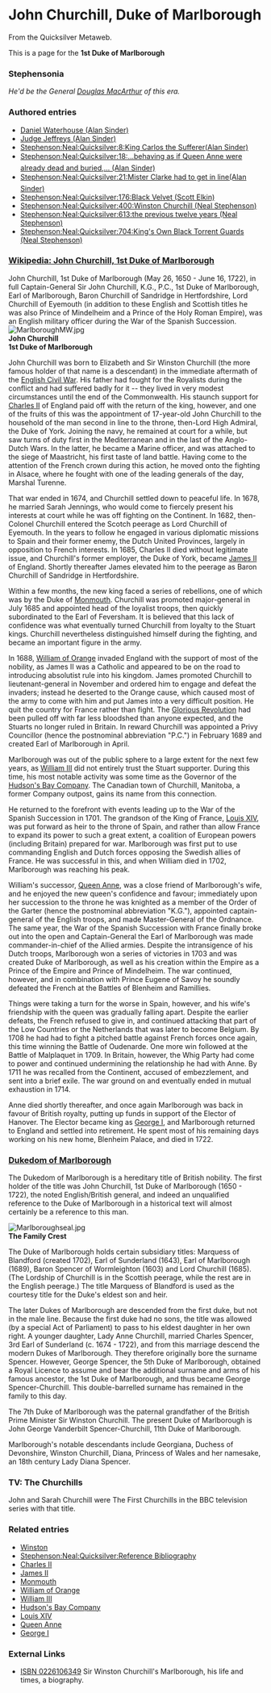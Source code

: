 
# John Churchill, Duke of Marlborough

From the Quicksilver Metaweb.

This is a page for the **1st Duke of Marlborough**
### Stephensonia


*He'd be the General [Douglas MacArthur](/douglas-macarthur) of this era.*

### Authored entries


* [Daniel Waterhouse (Alan Sinder)](/daniel-waterhouse-alan-sinder)
* [Judge Jeffreys (Alan Sinder)](/judge-jeffreys-alan-sinder)
* [Stephenson:Neal:Quicksilver:8:King Carlos the Sufferer(Alan Sinder)](/stephenson-neal-quicksilver-8-king-carlos-the-sufferer-alan-sinder)
* [Stephenson:Neal:Quicksilver:18:...behaving as if Queen Anne were already dead and buried,... (Alan Sinder)](/stephenson-neal-quicksilver-18-behaving-as-if-queen-anne-were-already-dead-and-buried-alan-sinder)
* [Stephenson:Neal:Quicksilver:21:Mister Clarke had to get in line(Alan Sinder)](/stephenson-neal-quicksilver-21-mister-clarke-had-to-get-in-line-alan-sinder)
* [Stephenson:Neal:Quicksilver:176:Black Velvet (Scott Elkin)](/stephenson-neal-quicksilver-176-black-velvet-scott-elkin)
* [Stephenson:Neal:Quicksilver:400:Winston Churchill (Neal Stephenson)](/stephenson-neal-quicksilver-400-winston-churchill-neal-stephenson)
* [Stephenson:Neal:Quicksilver:613:the previous twelve years (Neal Stephenson)](/stephenson-neal-quicksilver-613-the-previous-twelve-years-neal-stephenson)
* [Stephenson:Neal:Quicksilver:704:King's Own Black Torrent Guards (Neal Stephenson)](/stephenson-neal-quicksilver-704-king-s-own-black-torrent-guards-neal-stephenson)


### [Wikipedia: John Churchill, 1st Duke of Marlborough](/http-en-wikipedia-org-wiki-john-churchill-1st-duke-of-marlborough)


John Churchill, 1st Duke of Marlborough (May 26, 1650 - June 16, 1722), in full Captain-General Sir John Churchill, K.G., P.C., 1st Duke of Marlborough, Earl of Marlborough, Baron Churchill of Sandridge in Hertfordshire, Lord Churchill of Eyemouth (in addition to these English and Scottish titles he was also Prince of Mindelheim and a Prince of the Holy Roman Empire), was an English military officer during the War of the Spanish Succession.![MarlboroughMW.jpg](/https://web.archive.org/web/20060725223646im_/http://www.metaweb.com/wiki/upload/b/bb/MarlboroughMW.jpg)  
**John Churchill  
1st Duke of Marlborough**

John Churchill was born to Elizabeth and Sir Winston Churchill (the more famous holder of that name is a descendant) in the immediate aftermath of the [English Civil War](/english-civil-war). His father had fought for the Royalists during the conflict and had suffered badly for it -- they lived in very modest circumstances until the end of the Commonwealth. His staunch support for [Charles II](/charles-ii) of England paid off with the return of the king, however, and one of the fruits of this was the appointment of 17-year-old John Churchill to the household of the man second in line to the throne, then-Lord High Admiral, the Duke of York. Joining the navy, he remained at court for a while, but saw turns of duty first in the Mediterranean and in the last of the Anglo-Dutch Wars. In the latter, he became a Marine officer, and was attached to the siege of Maastricht, his first taste of land battle. Having come to the attention of the French crown during this action, he moved onto the fighting in Alsace, where he fought with one of the leading generals of the day, Marshal Turenne. 

That war ended in 1674, and Churchill settled down to peaceful life. In 1678, he married Sarah Jennings, who would come to fiercely present his interests at court while he was off fighting on the Continent. In 1682, then-Colonel Churchill entered the Scotch peerage as Lord Churchill of Eyemouth. In the years to follow he engaged in various diplomatic missions to Spain and their former enemy, the Dutch United Provinces, largely in opposition to French interests. In 1685, Charles II died without legitimate issue, and Churchill's former employer, the Duke of York, became [James II](/james-ii) of England. Shortly thereafter James elevated him to the peerage as Baron Churchill of Sandridge in Hertfordshire. 

Within a few months, the new king faced a series of rebellions, one of which was by the Duke of [Monmouth](/monmouth). Churchill was promoted major-general in July 1685 and appointed head of the loyalist troops, then quickly subordinated to the Earl of Feversham. It is believed that this lack of confidence was what eventually turned Churchill from loyalty to the Stuart kings. Churchill nevertheless distinguished himself during the fighting, and became an important figure in the army. 

In 1688, [William of Orange](/william-of-orange) invaded England with the support of most of the nobility, as James II was a Catholic and appeared to be on the road to introducing absolutist rule into his kingdom. James promoted Churchill to lieutenant-general in November and ordered him to engage and defeat the invaders; instead he deserted to the Orange cause, which caused most of the army to come with him and put James into a very difficult position. He quit the country for France rather than fight. The [Glorious Revolution](/glorious-revolution) had been pulled off with far less bloodshed than anyone expected, and the Stuarts no longer ruled in Britain. In reward Churchill was appointed a Privy Councillor (hence the postnominal abbreviation "P.C.") in February 1689 and created Earl of Marlborough in April. 

Marlborough was out of the public sphere to a large extent for the next few years, as [William III](/william-iii) did not entirely trust the Stuart supporter. During this time, his most notable activity was some time as the Governor of the [Hudson's Bay Company](/hudson-s-bay-company). The Canadian town of Churchill, Manitoba, a former Company outpost, gains its name from this connection. 

He returned to the forefront with events leading up to the War of the Spanish Succession in 1701. The grandson of the King of France, [Louis XIV](/louis-xiv), was put forward as heir to the throne of Spain, and rather than allow France to expand its power to such a great extent, a coalition of European powers (including Britain) prepared for war. Marlborough was first put to use commanding English and Dutch forces opposing the Swedish allies of France. He was successful in this, and when William died in 1702, Marlborough was reaching his peak. 

William's successor, [Queen Anne](/queen-anne), was a close friend of Marlborough's wife, and he enjoyed the new queen's confidence and favour; immediately upon her succession to the throne he was knighted as a member of the Order of the Garter (hence the postnominal abbreviation "K.G."), appointed captain-general of the English troops, and made Master-General of the Ordnance. The same year, the War of the Spanish Succession with France finally broke out into the open and Captain-General the Earl of Marlborough was made commander-in-chief of the Allied armies. Despite the intransigence of his Dutch troops, Marlborough won a series of victories in 1703 and was created Duke of Marlborough, as well as his creation within the Empire as a Prince of the Empire and Prince of Mindelheim. The war continued, however, and in combination with Prince Eugene of Savoy he soundly defeated the French at the Battles of Blenheim and Ramillies. 

Things were taking a turn for the worse in Spain, however, and his wife's friendship with the queen was gradually falling apart. Despite the earlier defeats, the French refused to give in, and continued attacking that part of the Low Countries or the Netherlands that was later to become Belgium. By 1708 he had had to fight a pitched battle against French forces once again, this time winning the Battle of Oudenarde. One more win followed at the Battle of Malplaquet in 1709. In Britain, however, the Whig Party had come to power and continued undermining the relationship he had with Anne. By 1711 he was recalled from the Continent, accused of embezzlement, and sent into a brief exile. The war ground on and eventually ended in mutual exhaustion in 1714. 

Anne died shortly thereafter, and once again Marlborough was back in favour of British royalty, putting up funds in support of the Elector of Hanover. The Elector became king as [George I](/george-i), and Marlborough returned to England and settled into retirement. He spent most of his remaining days working on his new home, Blenheim Palace, and died in 1722.

### [Dukedom of Marlborough](/http-en-wikipedia-org-wiki-duke-of-marlborough)


The Dukedom of Marlborough is a hereditary title of British nobility. The first holder of the title was John Churchill, 1st Duke of Marlborough (1650 - 1722), the noted English/British general, and indeed an unqualified reference to the Duke of Marlborough in a historical text will almost certainly be a reference to this man.

![Marlboroughseal.jpg](/https://web.archive.org/web/20060725223646im_/http://www.metaweb.com/wiki/upload/1/19/Marlboroughseal.jpg)  
**The Family Crest**

The Duke of Marlborough holds certain subsidiary titles: Marquess of Blandford (created 1702), Earl of Sunderland (1643), Earl of Marlborough (1689), Baron Spencer of Wormleighton (1603) and Lord Churchill (1685). (The Lordship of Churchill is in the Scottish peerage, while the rest are in the English peerage.) The title Marquess of Blandford is used as the courtesy title for the Duke's eldest son and heir. 

The later Dukes of Marlborough are descended from the first duke, but not in the male line. Because the first duke had no sons, the title was allowed (by a special Act of Parliament) to pass to his eldest daughter in her own right. A younger daughter, Lady Anne Churchill, married Charles Spencer, 3rd Earl of Sunderland (c. 1674 - 1722), and from this marriage descend the modern Dukes of Marlborough. They therefore originally bore the surname Spencer. However, George Spencer, the 5th Duke of Marlborough, obtained a Royal Licence to assume and bear the additional surname and arms of his famous ancestor, the 1st Duke of Marlborough, and thus became George Spencer-Churchill. This double-barrelled surname has remained in the family to this day. 

The 7th Duke of Marlborough was the paternal grandfather of the British Prime Minister Sir Winston Churchill. The present Duke of Marlborough is John George Vanderbilt Spencer-Churchill, 11th Duke of Marlborough. 

Marlborough's notable descendants include Georgiana, Duchess of Devonshire, Winston Churchill, Diana, Princess of Wales and her namesake, an 18th century Lady Diana Spencer. 

### TV: The Churchills


John and Sarah Churchill were The First Churchills in the BBC television series with that title.

### Related entries


* [Winston](/churchill-winston-marlborough)
* [Stephenson:Neal:Quicksilver:Reference Bibliography](/stephenson-neal-quicksilver-reference-bibliography)
* [Charles II](/charles-ii)
* [James II](/james-ii)
* [Monmouth](/monmouth)
* [William of Orange](/william-of-orange)
* [William III](/william-iii)
* [Hudson's Bay Company](/hudson-s-bay-company)
* [Louis XIV](/louis-xiv)
* [Queen Anne](/queen-anne)
* [George I](/george-i)


### External Links


* [ISBN 0226106349](/) Sir Winston Churchill's Marlborough, his life and times, a biography.
